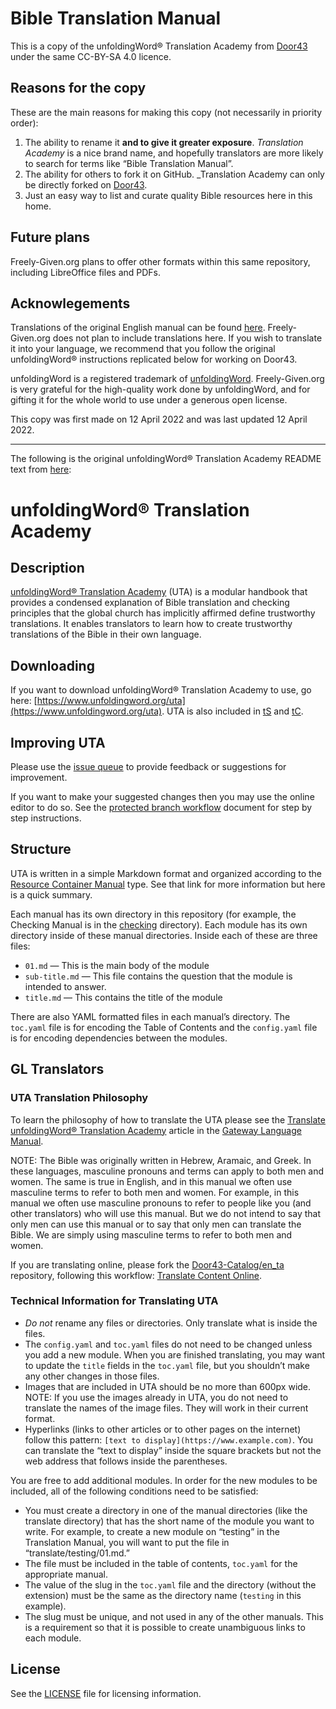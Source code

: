 # Bible Translation Manual

This is a copy of the unfoldingWord® Translation Academy from [Door43](https://git.door43.org/unfoldingWord/en_ta/) under the same CC-BY-SA 4.0 licence.

## Reasons for the copy

These are the main reasons for making this copy (not necessarily in priority order):

1. The ability to rename it __and to give it greater exposure__. _Translation Academy_ is a nice brand name, and hopefully translators are more likely to search for terms like “Bible Translation Manual”.
2. The ability for others to fork it on GitHub. _Translation Academy can only be directly forked on [Door43](https://git.door43.org).
3. Just an easy way to list and curate quality Bible resources here in this home.

## Future plans

Freely-Given.org plans to offer other formats within this same repository, including LibreOffice files and PDFs.

## Acknowlegements

Translations of the original English manual can be found [here](https://git.door43.org/catalog). Freely-Given.org does not plan to include translations here. If you wish to translate it into your language, we recommend that you follow the original unfoldingWord® instructions replicated below for working on Door43.

unfoldingWord is a registered trademark of [unfoldingWord](https://www.unfoldingword.org/). Freely-Given.org is very grateful for the high-quality work done by unfoldingWord, and for gifting it for the whole world to use under a generous open license.

This copy was first made on 12 April 2022 and was last updated 12 April 2022.

---

The following is the original unfoldingWord® Translation Academy README text from [here](https://git.door43.org/unfoldingWord/en_ta/src/branch/master/README.md):

# unfoldingWord® Translation Academy

## Description

[unfoldingWord® Translation Academy](https://www.unfoldingword.org/uta) (UTA) is a modular handbook that provides a condensed explanation of Bible translation and checking principles that the global church has implicitly affirmed define trustworthy translations. It enables translators to learn how to create trustworthy translations of the Bible in their own language.

## Downloading

If you want to download unfoldingWord® Translation Academy to use, go here: [https://www.unfoldingword.org/uta](https://www.unfoldingword.org/uta). UTA is also included in [tS](https://ufw.io/ts) and [tC](https://ufw.io/tc).

## Improving UTA

Please use the [issue queue](https://git.door43.org/unfoldingWord/en_ta/issues) to provide feedback or suggestions for improvement.

If you want to make your suggested changes then you may use the online editor to do so. See the [protected branch workflow](https://forum.ccbt.bible/t/protected-branch-workflow/76) document for step by step instructions.

## Structure

UTA is written in a simple Markdown format and organized according to the [Resource Container Manual](https://resource-container.readthedocs.io/en/latest/container_types.html#manual-man) type. See that link for more information but here is a quick summary.

Each manual has its own directory in this repository (for example, the Checking Manual is in the [checking](https://git.door43.org/unfoldingWord/en_ta/src/branch/master/checking) directory). Each module has its own directory inside of these manual directories. Inside each of these are three files:

* `01.md` — This is the main body of the module
* `sub-title.md` — This file contains the question that the module is intended to answer.
* `title.md` — This contains the title of the module

There are also YAML formatted files in each manual’s directory. The `toc.yaml` file is for encoding the Table of Contents and the `config.yaml` file is for encoding dependencies between the modules.

## GL Translators

### UTA Translation Philosophy

To learn the philosophy of how to translate the UTA please see the [Translate unfoldingWord® Translation Academy](https://gl-manual.readthedocs.io/en/latest/gl_translation.html#translating-translationacademy) article in the [Gateway Language Manual](https://gl-manual.readthedocs.io/).

NOTE: The Bible was originally written in Hebrew, Aramaic, and Greek. In these languages, masculine pronouns and terms can apply to both men and women. The same is true in English, and in this manual we often use masculine terms to refer to both men and women. For example, in this manual we often use masculine pronouns to refer to people like you (and other translators) who will use this manual. But we do not intend to say that only men can use this manual or to say that only men can translate the Bible. We are simply using masculine terms to refer to both men and women.

If you are translating online, please fork the [Door43-Catalog/en_ta](https://git.door43.org/Door43-Catalog/en_ta) repository, following this workflow: [Translate Content Online](https://forum.ccbt.bible/t/translate-content-online/75).

### Technical Information for Translating UTA

* *Do not* rename any files or directories. Only translate what is inside the files.
* The `config.yaml` and `toc.yaml` files do not need to be changed unless you add a new module. When you are finished translating, you may want to update the `title` fields in the `toc.yaml` file, but you shouldn’t make any other changes in those files.
* Images that are included in UTA should be no more than 600px wide. NOTE: If you use the images already in UTA, you do not need to translate the names of the image files. They will work in their current format.
* Hyperlinks (links to other articles or to other pages on the internet) follow this pattern: `[text to display](https://www.example.com)`. You can translate the “text to display” inside the square brackets but not the web address that follows inside the parentheses.

You are free to add additional modules. In order for the new modules to be included, all of the following conditions need to be satisfied:

* You must create a directory in one of the manual directories (like the translate directory) that has the short name of the module you want to write. For example, to create a new module on “testing” in the Translation Manual, you will want to put the file in “translate/testing/01.md.”
* The file must be included in the table of contents, `toc.yaml` for the appropriate manual.
* The value of the slug in the `toc.yaml` file and the directory (without the extension) must be the same as the directory name (`testing` in this example).
* The slug must be unique, and not used in any of the other manuals. This is a requirement so that it is possible to create unambiguous links to each module.

## License

See the [LICENSE](https://git.door43.org/unfoldingWord/en_ta/src/branch/master/LICENSE.md) file for licensing information.
